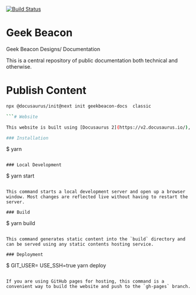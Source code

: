 [![Build Status](https://cloud.drone.io/api/badges/GeekBeacon/geekbeacon-docs/status.svg)](https://cloud.drone.io/GeekBeacon/geekbeacon-docs)


# Geek Beacon
Geek Beacon Designs/ Documentation

This is a central repository of public documentation both technical 
and otherwise.

# Publish Content

```sh
npx @docusaurus/init@next init geekbeacon-docs  classic

```# Website

This website is built using [Docusaurus 2](https://v2.docusaurus.io/), a modern static website generator.

### Installation

```
$ yarn
```

### Local Development

```
$ yarn start
```

This command starts a local development server and open up a browser window. Most changes are reflected live without having to restart the server.

### Build

```
$ yarn build
```

This command generates static content into the `build` directory and can be served using any static contents hosting service.

### Deployment

```
$ GIT_USER=<Your GitHub username> USE_SSH=true yarn deploy
```

If you are using GitHub pages for hosting, this command is a convenient way to build the website and push to the `gh-pages` branch.

